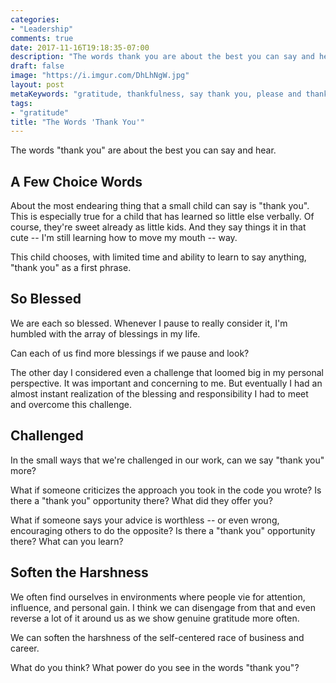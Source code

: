 ```yaml
---
categories:
- "Leadership"
comments: true
date: 2017-11-16T19:18:35-07:00
description: "The words thank you are about the best you can say and hear."
draft: false
image: "https://i.imgur.com/DhLhNgW.jpg"
layout: post
metaKeywords: "gratitude, thankfulness, say thank you, please and thank you, polite, manners, satisfaction"
tags:
- "gratitude"
title: "The Words 'Thank You'"
---
```


The words "thank you" are about the best you can say and hear.

<!--more-->

## A Few Choice Words

About the most endearing thing that a small child can say is "thank you".  This is especially true for a child that has learned so little else verbally.  Of course, they're sweet already as little kids.  And they say things it in that cute -- I'm still learning how to move my mouth -- way.  

This child chooses, with limited time and ability to learn to say anything, "thank you" as a first phrase.

## So Blessed

We are each so blessed.  Whenever I pause to really consider it, I'm humbled with the array of blessings in my life.

Can each of us find more blessings if we pause and look?

The other day I considered even a challenge that loomed big in my personal perspective. It was important and concerning to me.  But eventually I had an almost instant realization of the blessing and responsibility I had to meet and overcome this challenge.

## Challenged

In the small ways that we're challenged in our work, can we say "thank you" more?

What if someone criticizes the approach you took in the code you wrote? Is there a "thank you" opportunity there?  What did they offer you?

What if someone says your advice is worthless -- or even wrong, encouraging others to do the opposite?  Is there a "thank you" opportunity there?  What can you learn?

## Soften the Harshness

We often find ourselves in environments where people vie for attention, influence, and personal gain.  I think we can disengage from that and even reverse a lot of it around us as we show genuine gratitude more often. 

We can soften the harshness of the self-centered race of business and career.

What do you think?  What power do you see in the words "thank you"?
